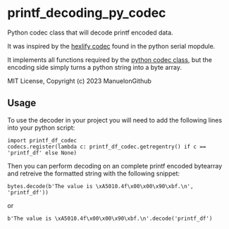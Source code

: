 # printf_decoding_py_codec

Python codec class that will decode printf encoded data.

It was inspired by the [hexlify codec](https://github.com/pyserial/pyserial/blob/master/serial/tools/hexlify_codec.py) found in the python serial mopdule.

It implements all functions required by the [python codec class](https://docs.python.org/3/library/codecs.html), but the encoding side simply turns a python string into a byte array.

MIT License, 
Copyright (c) 2023 ManuelonGithub
## Usage

To use the decoder in your project you will need to add the following lines into your python script:

```
import printf_df_codec
codecs.register(lambda c: printf_df_codec.getregentry() if c == 'printf_df' else None)
```

Then you can perform decoding on an complete printf encoded bytearray and retreive the formatted string with the following snippet:

```bytes.decode(b'The value is \xA5010.4f\x00\x00\x90\xbf.\n', 'printf_df'))```

or

```b'The value is \xA5010.4f\x00\x00\x90\xbf.\n'.decode('printf_df')```
